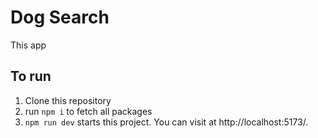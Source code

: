 # Dog Search

This app

## To run

1. Clone this repository
2. run `npm i` to fetch all packages
3. `npm run dev` starts this project. You can visit at http://localhost:5173/.